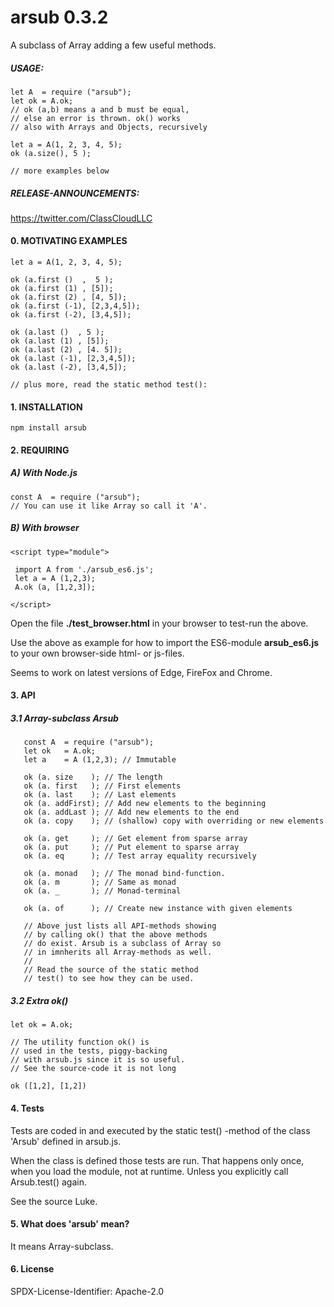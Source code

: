 # arsub 0.3.2

A subclass of Array adding a few useful methods.
 

##### USAGE:

    let A  = require ("arsub");
    let ok = A.ok;
    // ok (a,b) means a and b must be equal,
    // else an error is thrown. ok() works
    // also with Arrays and Objects, recursively

    let a = A(1, 2, 3, 4, 5);
    ok (a.size(), 5 );

    // more examples below



##### RELEASE-ANNOUNCEMENTS:
   
https://twitter.com/ClassCloudLLC
   
   
#### 0. MOTIVATING EXAMPLES

    let a = A(1, 2, 3, 4, 5);

    ok (a.first ()  ,  5 );
    ok (a.first (1) , [5]);
    ok (a.first (2) , [4, 5]);
    ok (a.first (-1), [2,3,4,5]);
    ok (a.first (-2), [3,4,5]);

    ok (a.last ()  , 5 );
    ok (a.last (1) , [5]);
    ok (a.last (2) , [4. 5]);
    ok (a.last (-1), [2,3,4,5]);
    ok (a.last (-2), [3,4,5]);

    // plus more, read the static method test():



#### 1. INSTALLATION
    npm install arsub
    
#### 2. REQUIRING

##### A) With Node.js

    const A  = require ("arsub");
    // You can use it like Array so call it 'A'.


##### B) With  browser

    <script type="module">

     import A from './arsub_es6.js';
     let a = A (1,2,3);
     A.ok (a, [1,2,3]);

    </script>

Open the file **./test_browser.html**  in your
browser to test-run the above.

Use the above as example for
how to import  the ES6-module
**arsub_es6.js** to your own
browser-side html- or js-files.

Seems to work on latest versions of Edge,
FireFox and Chrome.

#### 3. API  

##### 3.1 Array-subclass Arsub

       const A  = require ("arsub");
       let ok   = A.ok;
       let a    = A (1,2,3); // Immutable

       ok (a. size    ); // The length
       ok (a. first   ); // First elements
       ok (a. last    ); // Last elements
       ok (a. addFirst); // Add new elements to the beginning
       ok (a. addLast ); // Add new elements to the end
       ok (a. copy    ); // (shallow) copy with overriding or new elements

       ok (a. get     ); // Get element from sparse array
       ok (a. put     ); // Put element to sparse array
       ok (a. eq      ); // Test array equality recursively

       ok (a. monad   ); // The monad bind-function.
       ok (a. m       ); // Same as monad
       ok (a. _       ); // Monad-terminal

       ok (a. of      ); // Create new instance with given elements

       // Above just lists all API-methods showing
       // by calling ok() that the above methods
       // do exist. Arsub is a subclass of Array so
       // in imnherits all Array-methods as well.
       //
       // Read the source of the static method
       // test() to see how they can be used.



##### 3.2 Extra ok()

    let ok = A.ok;

    // The utility function ok() is
    // used in the tests, piggy-backing
    // with arsub.js since it is so useful.
    // See the source-code it is not long

    ok ([1,2], [1,2])

#### 4. Tests

Tests are coded in and executed by
the static test() -method of the
class 'Arsub' defined in arsub.js.

When the class is defined those
tests are run. That happens
only once, when you load the module,
not at runtime. Unless you explicitly
call Arsub.test() again.

See the source Luke.
   
#### 5. What does 'arsub' mean?
It means Array-subclass.

#### 6. License
SPDX-License-Identifier: Apache-2.0


